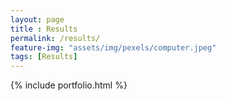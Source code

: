 ```yaml
--- 
layout: page
title : Results 
permalink: /results/
feature-img: "assets/img/pexels/computer.jpeg"
tags: [Results]
---
```


{% include portfolio.html %}
